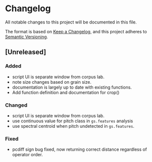 # Changelog

All notable changes to this project will be documented in this file.

The format is based on [Keep a Changelog](https://keepachangelog.com/en/1.1.0/), and this project adheres to [Semantic Versioning](https://semver.org/spec/v2.0.0.html).

## [Unreleased]

### Added

- script UI is separate window from corpus lab.
- note size changes based on grain size.
- documentation is largely up to date with existing functions.
- Add function definition and documentation for crop()

### Changed

- script UI is separate window from corpus lab.
- use continuous value for pitch class in `gs.features` analysis
- use spectral centroid when pitch undetected in `gs.features`.

### Fixed

- pcdiff sign bug fixed, now returning correct distance regardless of operator order.